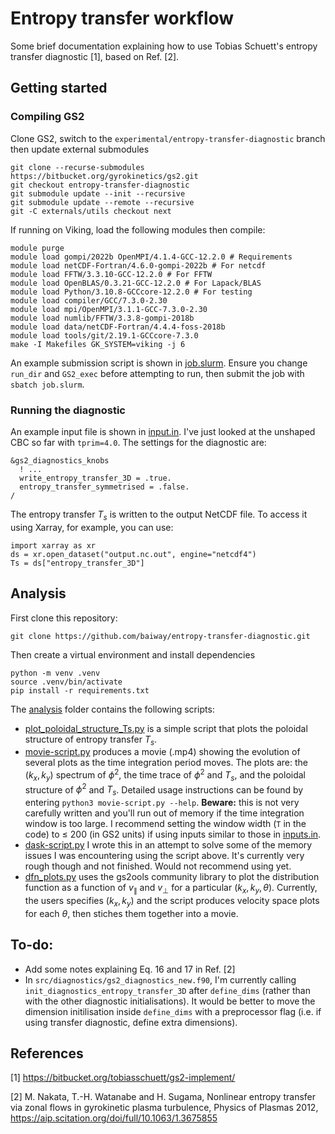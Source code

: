 # Entropy transfer workflow
Some brief documentation explaining how to use Tobias Schuett's entropy transfer diagnostic [1], based on Ref. [2].

## Getting started
### Compiling GS2
Clone GS2, switch to the `experimental/entropy-transfer-diagnostic` branch then update external submodules
```
git clone --recurse-submodules https://bitbucket.org/gyrokinetics/gs2.git
git checkout entropy-transfer-diagnostic
git submodule update --init --recursive
git submodule update --remote --recursive
git -C externals/utils checkout next
```

If running on Viking, load the following modules then compile:
```
module purge
module load gompi/2022b OpenMPI/4.1.4-GCC-12.2.0 # Requirements
module load netCDF-Fortran/4.6.0-gompi-2022b # For netcdf
module load FFTW/3.3.10-GCC-12.2.0 # For FFTW
module load OpenBLAS/0.3.21-GCC-12.2.0 # For Lapack/BLAS
module load Python/3.10.8-GCCcore-12.2.0 # For testing
module load compiler/GCC/7.3.0-2.30
module load mpi/OpenMPI/3.1.1-GCC-7.3.0-2.30
module load numlib/FFTW/3.3.8-gompi-2018b
module load data/netCDF-Fortran/4.4.4-foss-2018b
module load tools/git/2.19.1-GCCcore-7.3.0
make -I Makefiles GK_SYSTEM=viking -j 6
```

An example submission script is shown in [job.slurm](job.slurm). Ensure you change `run_dir` and `GS2_exec` before attempting to run, then submit the job with `sbatch job.slurm`.

### Running the diagnostic
An example input file is shown in [input.in](input.in). I've just looked at the unshaped CBC so far with `tprim=4.0`. The settings for the diagnostic are:
```
&gs2_diagnostics_knobs
  ! ...
  write_entropy_transfer_3D = .true.
  entropy_transfer_symmetrised = .false.
/
```

The entropy transfer $T_s$ is written to the output NetCDF file. To access it using Xarray, for example, you can use:
```
import xarray as xr
ds = xr.open_dataset("output.nc.out", engine="netcdf4")
Ts = ds["entropy_transfer_3D"]
```

## Analysis
First clone this repository:
```
git clone https://github.com/baiway/entropy-transfer-diagnostic.git
```
Then create a virtual environment and install dependencies
```
python -m venv .venv
source .venv/bin/activate
pip install -r requirements.txt
```
The [analysis](analysis/) folder contains the following scripts:
- [plot_poloidal_structure_Ts.py](analysis/plot_poloidal_structure_Ts.py) is a simple script that plots the poloidal structure of entropy transfer $T_s$.
- [movie-script.py](analysis/movie-script.py) produces a movie (.mp4) showing the evolution of several plots as the time integration period moves. The plots are: the $(k_x, k_y)$ spectrum of $\phi^2$, the time trace of $\phi^2$ and $T_s$, and the poloidal structure of $\phi^2$ and $T_s$. Detailed usage instructions can be found by entering `python3 movie-script.py --help`. **Beware:** this is not very carefully written and you'll run out of memory if the time integration window is too large. I recommend setting the window width (`T` in the code) to $\leq$ 200 (in GS2 units) if using inputs similar to those in [inputs.in](inputs.in).
- [dask-script.py](analysis/dask-script.py) I wrote this in an attempt to solve some of the memory issues I was encountering using the script above. It's currently very rough though and not finished. Would not recommend using yet.
- [dfn_plots.py](analysis/dfn_plots.py) uses the gs2ools community library to plot the distribution function as a function of $v_\parallel$ and $v_\perp$ for a particular $(k_x, k_y, \theta)$. Currently, the users specifies $(k_x, k_y)$ and the script produces velocity space plots for each $\theta$, then stiches them together into a movie.

## To-do:
- Add some notes explaining Eq. 16 and 17 in Ref. [2]
- In `src/diagnostics/gs2_diagnostics_new.f90`, I'm currently calling `init_diagnostics_entropy_transfer_3D` after `define_dims` (rather than with the other diagnostic initialisations). It would be better to move the dimension initilisation inside `define_dims` with a preprocessor flag (i.e. if using transfer diagnostic, define extra dimensions).

## References
[1] https://bitbucket.org/tobiasschuett/gs2-implement/

[2] M. Nakata, T.-H. Watanabe and H. Sugama, Nonlinear entropy transfer via zonal flows in gyrokinetic plasma turbulence, Physics of Plasmas 2012, https://aip.scitation.org/doi/full/10.1063/1.3675855
